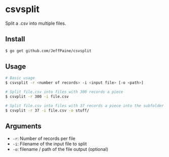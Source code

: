 # csvsplit

Split a .csv into multiple files.

## Install
```bash
$ go get github.com/JeffPaine/csvsplit
```

## Usage
```bash
# Basic usage
$ csvsplit -r <number of records> -i <input file> [-o <path>]

# Split file.csv into files with 300 records a piece
$ csvplit -r 300 -i file.csv

# Split file.csv into files with 37 records a piece into the subfolder 'stuff'
$ csvplit -r 37 -i file.csv -o stuff/
```

## Arguments
* `-r`: Number of records per file
* `-i`: Filename of the input file to split
* `-o`: filename / path of the file output (optional)
